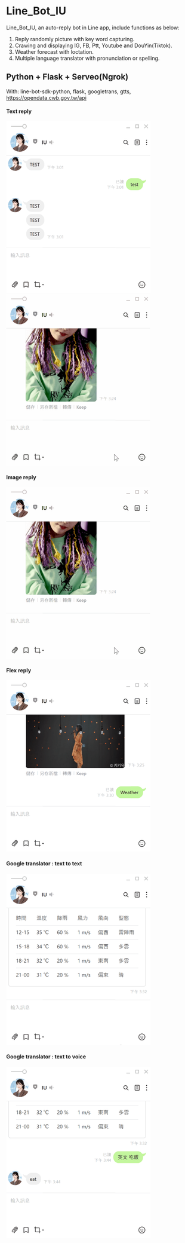# Line_Bot_IU
Line_Bot_IU, an auto-reply bot in Line app, include functions as below:
1. Reply randomly picture with key word capturing.
2. Crawing and displaying IG, FB, Ptt, Youtube and DouYin(Tiktok).
3. Weather forecast with loctation.
4. Multiple language translator with pronunciation or spelling.

## Python + Flask + Serveo(Ngrok)
With: line-bot-sdk-python, flask, googletrans, gtts, https://opendata.cwb.gov.tw/api

#### Text reply
<img src="https://github.com/m1596284/Line_Bot/blob/master/Line_text_reply.gif" width="386" height="459"><img src="https://github.com/m1596284/Line_Bot/blob/master/Line_image_reply.gif" width="386" height="459">

#### Image reply
<img src="https://github.com/m1596284/Line_Bot/blob/master/Line_image_reply.gif" width="386" height="459">

#### Flex reply
<img src="https://github.com/m1596284/Line_Bot/blob/master/Line_flex_reply.gif" width="386" height="459">

#### Google translator : text to text
<img src="https://github.com/m1596284/Line_Bot/blob/master/Line_translator_reply.gif" width="386" height="459">

#### Google translator : text to voice
<img src="https://github.com/m1596284/Line_Bot/blob/master/Line_voice_reply.gif" width="386" height="459">

